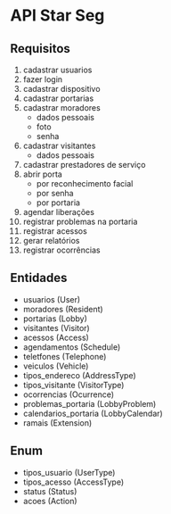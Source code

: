 # API Star Seg

## Requisitos
01. cadastrar usuarios
02. fazer login
03. cadastrar dispositivo
04. cadastrar portarias
05. cadastrar moradores
    - dados pessoais
    - foto
    - senha
06. cadastrar visitantes
    - dados pessoais
07. cadastrar prestadores de serviço
08. abrir porta
    - por reconhecimento facial
    - por senha
    - por portaria
09. agendar liberações
10. registrar problemas na portaria
11. registrar acessos
12. gerar relatórios
13. registrar ocorrências

## Entidades
- usuarios (User)
- moradores (Resident)
- portarias (Lobby)
- visitantes (Visitor)
- acessos (Access)
- agendamentos (Schedule)
- teletfones (Telephone)
- veiculos (Vehicle)
- tipos_endereco (AddressType)
- tipos_visitante (VisitorType)
- ocorrencias (Ocurrence)
- problemas_portaria (LobbyProblem)
- calendarios_portaria (LobbyCalendar)
- ramais (Extension)
## Enum
- tipos_usuario (UserType)
- tipos_acesso (AccessType)
- status (Status)
- acoes (Action)